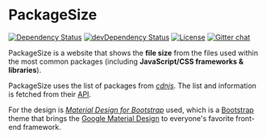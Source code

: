 ﻿PackageSize
===========

[![Dependency Status](https://david-dm.org/jerone/PackageSize.svg?theme=shields.io)](https://david-dm.org/jerone/PackageSize)
[![devDependency Status](https://david-dm.org/jerone/PackageSize/dev-status.svg?theme=shields.io)](https://david-dm.org/jerone/PackageSize#info=devDependencies)
[![License](http://img.shields.io/badge/license-MIT-brightgreen.svg?style=flat)](https://github.com/jerone/PackageSize/blob/master/LICENSE.md)
[![Gitter chat](https://badges.gitter.im/jerone/PackageSize.svg)](https://gitter.im/jerone/PackageSize)

PackageSize is a website that shows the **file size** from the files used within
the most common packages (including **JavaScript/CSS frameworks & libraries**).

PackageSize uses the list of packages from [*cdnjs*](https://cdnjs.com/).
The list and information is fetched from their [API](https://github.com/cdnjs/cdnjs/wiki/Extensions%2C-Plugins%2C-Resources).

For the design is [*Material Design for Bootstrap*](http://fezvrasta.github.io/bootstrap-material-design/bootstrap-elements.html) used, which is a [Bootstrap](http://getbootstrap.com) theme that brings the [Google Material Design](http://www.google.com/design/spec/material-design/) to everyone's favorite front-end framework.
